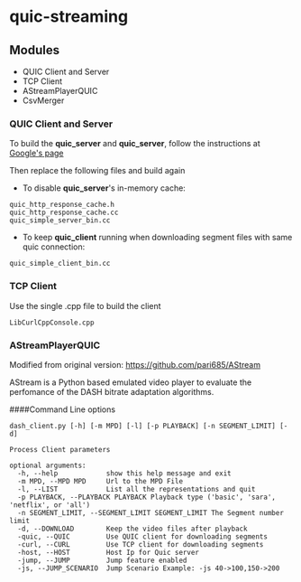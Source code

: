 # quic-streaming


## Modules


* QUIC Client and Server
* TCP Client
* AStreamPlayerQUIC
* CsvMerger


### QUIC Client and Server

To build the **quic_server** and **quic_server**, follow the instructions at
[Google's page](https://www.chromium.org/quic/playing-with-quic)

Then replace the following files and build again

* To disable **quic_server**'s in-memory cache:
```
quic_http_response_cache.h
quic_http_response_cache.cc
quic_simple_server_bin.cc
```

* To keep **quic_client** running when downloading segment files with same quic connection:
```
quic_simple_client_bin.cc
```

### TCP Client
Use the single .cpp file to build the client
```
LibCurlCppConsole.cpp
```

### AStreamPlayerQUIC

Modified from original version:  https://github.com/pari685/AStream

AStream is a Python based emulated video player to evaluate the perfomance of the DASH bitrate adaptation algorithms.

####Command Line options

```
dash_client.py [-h] [-m MPD] [-l] [-p PLAYBACK] [-n SEGMENT_LIMIT] [-d]

Process Client parameters

optional arguments:
  -h, --help            show this help message and exit
  -m MPD, --MPD MPD     Url to the MPD File
  -l, --LIST            List all the representations and quit
  -p PLAYBACK, --PLAYBACK PLAYBACK Playback type ('basic', 'sara', 'netflix', or 'all')
  -n SEGMENT_LIMIT, --SEGMENT_LIMIT SEGMENT_LIMIT The Segment number limit
  -d, --DOWNLOAD        Keep the video files after playback
  -quic, --QUIC         Use QUIC client for downloading segments
  -curl, --CURL         Use TCP client for downloading segments  
  -host, --HOST			Host Ip for Quic server
  -jump, --JUMP			Jump feature enabled
  -js, --JUMP_SCENARIO  Jump Scenario Example: -js 40->100,150->200
```



